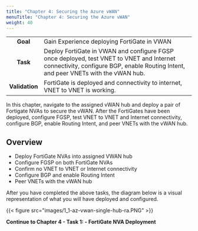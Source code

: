 ```yaml
---
title: "Chapter 4: Securing the Azure vWAN"
menuTitle: "Chapter 4: Securing the Azure vWAN"
weight: 40
---
```


|                            |                                                                                                                                                                   |  
|:--------------------------:|:------------------------------------------------------------------------------------------------------------------------------------------------------------------|
| **Goal**                   | Gain Experience deploying FortiGate in VWAN                                                                                                                           |
| **Task**                   | Deploy FortiGate in VWAN and configure FGSP once deployed, test VNET to VNET and Internet connectivity, configure BGP, enable Routing Intent, and peer VNETs with the vWAN hub.
| **Validation** | FortiGate is deployed and connectivity to internet, VNET to VNET is working.  

In this chapter, navigate to the assigned vWAN hub and deploy a pair of Fortigate NVAs to secure the vWAN.  After the FortiGates have been deployed, configure FGSP, test VNET to VNET and Internet connectivity, configure BGP, enable Routing Intent, and peer VNETs with the vWAN hub.

## Overview

- Deploy FortiGate NVAs into assigned VWAN hub
- Configure FGSP on both FortiGate NVAs
- Confirm no VNET to VNET or Internet connectivity
- Configure BGP and enable Routing Intent
- Peer VNETs with the vWAN hub

After you have completed the above tasks, the diagram below is a visual representation of what you will have deployed and configured.

{{< figure src="images/1_1-az-vwan-single-hub-ra.PNG" >}}

**Continue to Chapter 4 - Task 1: - FortiGate NVA Deployment**
